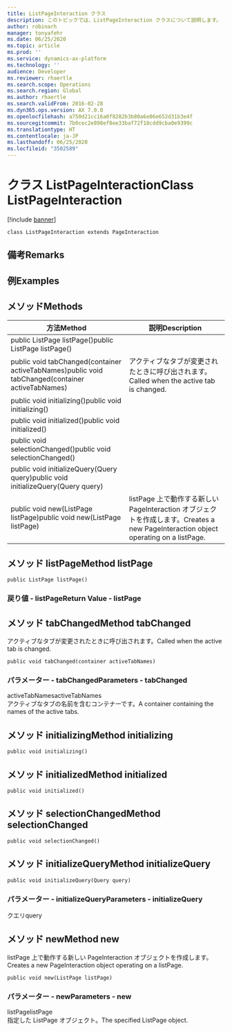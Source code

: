 ```yaml
---
title: ListPageInteraction クラス
description: このトピックでは、ListPageInteraction クラスについて説明します。
author: robinarh
manager: tonyafehr
ms.date: 06/25/2020
ms.topic: article
ms.prod: ''
ms.service: dynamics-ax-platform
ms.technology: ''
audience: Developer
ms.reviewer: rhaertle
ms.search.scope: Operations
ms.search.region: Global
ms.author: rhaertle
ms.search.validFrom: 2016-02-28
ms.dyn365.ops.version: AX 7.0.0
ms.openlocfilehash: a750d21cc16a0f8282b3b80a6e06e652d31b3e4f
ms.sourcegitcommit: 7b0cec2e898ef8ee33baf72f18cdd9cba0e9399c
ms.translationtype: HT
ms.contentlocale: ja-JP
ms.lasthandoff: 06/25/2020
ms.locfileid: "3502589"
---
```

# <a name="class-listpageinteraction"></a><span data-ttu-id="81f2a-103">クラス ListPageInteraction</span><span class="sxs-lookup"><span data-stu-id="81f2a-103">Class ListPageInteraction</span></span>

[!include [banner](../../includes/banner.md)]

```xpp
class ListPageInteraction extends PageInteraction
```

## <a name="remarks"></a><span data-ttu-id="81f2a-104">備考</span><span class="sxs-lookup"><span data-stu-id="81f2a-104">Remarks</span></span>

## <a name="examples"></a><span data-ttu-id="81f2a-105">例</span><span class="sxs-lookup"><span data-stu-id="81f2a-105">Examples</span></span>

## <a name="methods"></a><span data-ttu-id="81f2a-106">メソッド</span><span class="sxs-lookup"><span data-stu-id="81f2a-106">Methods</span></span>

| <span data-ttu-id="81f2a-107">方法</span><span class="sxs-lookup"><span data-stu-id="81f2a-107">Method</span></span>                                           | <span data-ttu-id="81f2a-108">説明</span><span class="sxs-lookup"><span data-stu-id="81f2a-108">Description</span></span>                                                   |
|--------------------------------------------------|---------------------------------------------------------------|
| <span data-ttu-id="81f2a-109">public ListPage listPage()</span><span class="sxs-lookup"><span data-stu-id="81f2a-109">public ListPage listPage()</span></span>                       |                                                               |
| <span data-ttu-id="81f2a-110">public void tabChanged(container activeTabNames)</span><span class="sxs-lookup"><span data-stu-id="81f2a-110">public void tabChanged(container activeTabNames)</span></span> | <span data-ttu-id="81f2a-111">アクティブなタブが変更されたときに呼び出されます。</span><span class="sxs-lookup"><span data-stu-id="81f2a-111">Called when the active tab is changed.</span></span>                        |
| <span data-ttu-id="81f2a-112">public void initializing()</span><span class="sxs-lookup"><span data-stu-id="81f2a-112">public void initializing()</span></span>                       |                                                               |
| <span data-ttu-id="81f2a-113">public void initialized()</span><span class="sxs-lookup"><span data-stu-id="81f2a-113">public void initialized()</span></span>                        |                                                               |
| <span data-ttu-id="81f2a-114">public void selectionChanged()</span><span class="sxs-lookup"><span data-stu-id="81f2a-114">public void selectionChanged()</span></span>                   |                                                               |
| <span data-ttu-id="81f2a-115">public void initializeQuery(Query query)</span><span class="sxs-lookup"><span data-stu-id="81f2a-115">public void initializeQuery(Query query)</span></span>         |                                                               |
| <span data-ttu-id="81f2a-116">public void new(ListPage listPage)</span><span class="sxs-lookup"><span data-stu-id="81f2a-116">public void new(ListPage listPage)</span></span>               | <span data-ttu-id="81f2a-117">listPage 上で動作する新しい PageInteraction オブジェクトを作成します。</span><span class="sxs-lookup"><span data-stu-id="81f2a-117">Creates a new PageInteraction object operating on a listPage.</span></span> |

## <a name="method-listpage"></a><span data-ttu-id="81f2a-118">メソッド listPage</span><span class="sxs-lookup"><span data-stu-id="81f2a-118">Method listPage</span></span>

```xpp
public ListPage listPage()
```

### <a name="return-value---listpage"></a><span data-ttu-id="81f2a-119">戻り値 - listPage</span><span class="sxs-lookup"><span data-stu-id="81f2a-119">Return Value - listPage</span></span>

## <a name="method-tabchanged"></a><span data-ttu-id="81f2a-120">メソッド tabChanged</span><span class="sxs-lookup"><span data-stu-id="81f2a-120">Method tabChanged</span></span>

<span data-ttu-id="81f2a-121">アクティブなタブが変更されたときに呼び出されます。</span><span class="sxs-lookup"><span data-stu-id="81f2a-121">Called when the active tab is changed.</span></span>

```xpp
public void tabChanged(container activeTabNames)
```

### <a name="parameters---tabchanged"></a><span data-ttu-id="81f2a-122">パラメーター - tabChanged</span><span class="sxs-lookup"><span data-stu-id="81f2a-122">Parameters - tabChanged</span></span>

<span data-ttu-id="81f2a-123">activeTabNames</span><span class="sxs-lookup"><span data-stu-id="81f2a-123">activeTabNames</span></span>  
<span data-ttu-id="81f2a-124">アクティブなタブの名前を含むコンテナーです。</span><span class="sxs-lookup"><span data-stu-id="81f2a-124">A container containing the names of the active tabs.</span></span>

## <a name="method-initializing"></a><span data-ttu-id="81f2a-125">メソッド initializing</span><span class="sxs-lookup"><span data-stu-id="81f2a-125">Method initializing</span></span>

```xpp
public void initializing()
```

## <a name="method-initialized"></a><span data-ttu-id="81f2a-126">メソッド initialized</span><span class="sxs-lookup"><span data-stu-id="81f2a-126">Method initialized</span></span>

```xpp
public void initialized()
```

## <a name="method-selectionchanged"></a><span data-ttu-id="81f2a-127">メソッド selectionChanged</span><span class="sxs-lookup"><span data-stu-id="81f2a-127">Method selectionChanged</span></span>

```xpp
public void selectionChanged()
```

## <a name="method-initializequery"></a><span data-ttu-id="81f2a-128">メソッド initializeQuery</span><span class="sxs-lookup"><span data-stu-id="81f2a-128">Method initializeQuery</span></span>

```xpp
public void initializeQuery(Query query)
```

### <a name="parameters---initializequery"></a><span data-ttu-id="81f2a-129">パラメーター - initializeQuery</span><span class="sxs-lookup"><span data-stu-id="81f2a-129">Parameters - initializeQuery</span></span>

<span data-ttu-id="81f2a-130">クエリ</span><span class="sxs-lookup"><span data-stu-id="81f2a-130">query</span></span>  

## <a name="method-new"></a><span data-ttu-id="81f2a-131">メソッド new</span><span class="sxs-lookup"><span data-stu-id="81f2a-131">Method new</span></span>

<span data-ttu-id="81f2a-132">listPage 上で動作する新しい PageInteraction オブジェクトを作成します。</span><span class="sxs-lookup"><span data-stu-id="81f2a-132">Creates a new PageInteraction object operating on a listPage.</span></span>

```xpp
public void new(ListPage listPage)
```

### <a name="parameters---new"></a><span data-ttu-id="81f2a-133">パラメーター - new</span><span class="sxs-lookup"><span data-stu-id="81f2a-133">Parameters - new</span></span>

<span data-ttu-id="81f2a-134">listPage</span><span class="sxs-lookup"><span data-stu-id="81f2a-134">listPage</span></span>  
<span data-ttu-id="81f2a-135">指定した ListPage オブジェクト。</span><span class="sxs-lookup"><span data-stu-id="81f2a-135">The specified ListPage object.</span></span>

